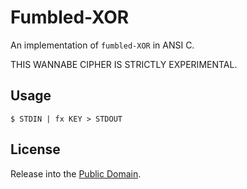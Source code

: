 Fumbled-XOR
===========
An implementation of `fumbled-XOR` in ANSI C.

THIS WANNABE CIPHER IS STRICTLY EXPERIMENTAL.

Usage
-----
```
$ STDIN | fx KEY > STDOUT
```

License
-------
Release into the [Public Domain](LICENSE).
